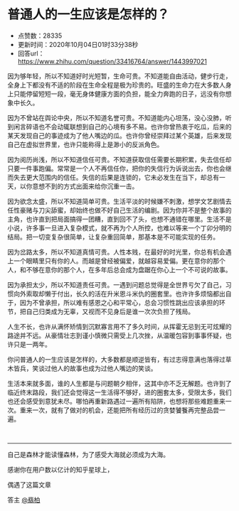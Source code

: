 # 普通人的一生应该是怎样的？
- 点赞数：28335
- 更新时间：2020年10月04日01时33分38秒
- 回答url：https://www.zhihu.com/question/33416764/answer/1443997021
<body>
 <p data-pid="bS7gLNT8">因为够年轻，所以不知道好时光短暂，生命可贵。不知道能自由活动，健步行走，全身上下都没有不适的阶段在生命全程是极为珍贵的。旺盛的生命力在大多数人身上只能停留短短一段，毫无身体健康方面的负担，能全力奔跑的日子，远没有你想象中长久。</p>
 <p data-pid="giKCCEMf">因为不曾站在舆论中央，所以不知道名誉可贵。不知道能内心坦荡，没心没肺，听到闲言碎语也不会动辄联想到自己的心境有多不易。也许你曾热衷于吃瓜，后来的某天发现自己的事迹成为了他人嘴边的瓜。也许你曾经崇拜过某个英雄，后来发现自己在虚拟世界里，也许只能称得上是渺小的反派角色。</p>
 <p data-pid="ypkdoB-z">因为阅历尚浅，所以不知道信任可贵。不知道获取信任需要长期积累，失去信任却只要一件事跑偏。常常是一个人不再信任你，把你的失信行为诉说出去，你也会继而失去更大范围内的信任。失信的后果是连锁的，它未必发生在当下，却总有一天，以你意想不到的方式出面来给你沉重一击。</p>
 <p data-pid="PNDiQHxQ">因为欲念太盛，所以不知道简单可贵。生活平淡的时候嫌不刺激，想学文艺剧情去任性豪赌与刀尖舔蜜，却始终也做不好自己生活的编剧。因为你并不是整个故事的主角，也许直到把局面搞得一团糟，直到回不了头，也想不通错在哪里。生活不是小说，许多事一旦进入复杂模式，就不再为个人所控，也难以等来一个丁卯分明的结局。把一切变复杂很简单，让复杂重回简单，那基本是不可能实现的任务。</p>
 <p data-pid="wyQliQ1p">因为岔路太多，所以不知道真情可贵。人性本贱，在最好的时光里，你总有机会遇上一个眼睛里只有你的人。而越是曾经被偏爱，就越容易爱偏。更在意你的那个人，和不够在意你的那个人，在多年后总会成为盘踞在你心上一个不可说的故事。</p>
 <p data-pid="t1w4_b-g">因为承担太少，所以不知道责任可贵。一遇到问题总觉得是全世界亏欠了自己，习惯向外索取却懒于付出，长久的活在升米恩斗米仇的圈套里。也许许多烦恼都出自于，因为不曾承担，所以难有感恩之心和平常心，总会习惯性跳出应该承担的环节，把自己归类成为无辜，又视而不见身后是谁一次次负担了残局。</p>
 <p data-pid="CNKOYaj-">人生不长，也许从满怀矫情到沉默寡言用不了多久时间，从挥霍无忌到无可炫耀的路途并不远。从豪情壮志到谨小慎微只需受上几次挫，从温暖包容到事事怀疑，也许只是一两年。</p>
 <p data-pid="_5SiMZXQ">你问普通人的一生应该是怎样的，大多数都是顺逆皆有，有过志得意满也落得过草木皆兵，笑谈过他人的故事也成为过他人嘴边的笑谈。</p>
 <p data-pid="eFHHZuc7">生活本来就多面，谁的人生都是与问题朝夕相伴，这其中亦不乏无解题。也许到了临近终末路段，我们还会觉得这一生活得不够好，进的圈套太多，受限太多，我们也还会感受到意犹未尽。哪怕再重新路遇过一遍所有陷阱，也想将那些难题重来一次。重来一次，就有了做对的机会，还能把所有经历过的贪婪饕餮再完整品尝一遍。</p>
 <p class="ztext-empty-paragraph"><br></p>
 <hr>
 <p data-pid="2MXtUpah">自己是森林才能读懂森林，为了感受大海就必须成为大海。</p>
 <p data-pid="2fD5KLZK">感谢你在用户数以亿计的知乎星球上，</p>
 <p data-pid="SUS0RKwD">偶遇了这篇文章</p>
 <p data-pid="TaTURW62">答主 <a class="member_mention" href="https://www.zhihu.com/people/26d63a74c938c40577d104f7084d7d05" data-hash="26d63a74c938c40577d104f7084d7d05" data-hovercard="p$b$26d63a74c938c40577d104f7084d7d05">@翡柏</a></p>
</body>